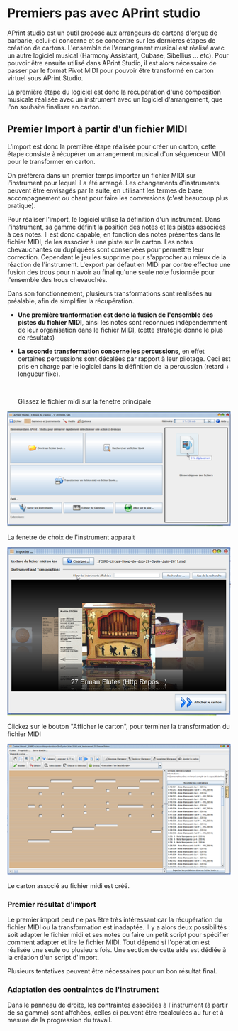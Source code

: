 
Premiers pas avec APrint studio
===============================

APrint studio est un outil proposé aux arrangeurs de cartons d'orgue de barbarie, celui-ci concerne et se concentre sur les dernières étapes de création de cartons. L'ensemble de l'arrangement musical est réalisé avec un autre logiciel musical (Harmony Assistant, Cubase, Sibellius ... etc). Pour pouvoir être ensuite utilisé dans APrint Studio, il est alors nécessaire de passer par le format Pivot MIDI pour pouvoir être transformé en carton virtuel sous APrint Studio.

La première étape du logiciel est donc la récupération d'une composition musicale réalisée avec un instrument avec un logiciel d'arrangement, que l'on souhaite finaliser en carton.


Premier Import à partir d'un fichier MIDI
-----------------------------------------

L'import est donc la première étape réalisée pour créer un carton, cette étape consiste à récupérer un arrangement musical d'un séquenceur MIDI pour le transformer en carton.

On préfèrera dans un premier temps importer un fichier MIDI sur l'instrument pour lequel il a été arrangé. Les changements d'instruments peuvent être envisagés par la suite, en utilisant les termes de base, accompagnement ou chant pour faire les conversions (c'est beaucoup plus pratique).

Pour réaliser l'import, le logiciel utilise la définition d'un instrument. Dans l'instrument, sa gamme définit la position des notes et les pistes associées à ces notes. Il est donc capable, en fonction des notes présentes dans le fichier MIDI, de les associer à une piste sur le carton. Les notes chevauchantes ou dupliquées sont conservées pour permettre leur correction. Cependant le jeu les supprime pour s'approcher au mieux de la réaction de l'instrument. L'export par défaut en MIDI par contre effectue une fusion des trous pour n'avoir au final qu'une seule note fusionnée pour l'ensemble des trous chevauchés.

Dans son fonctionnement, plusieurs transformations sont réalisées au préalable, afin de simplifier la récupération.

-   **Une première tranformation est donc la fusion de l'ensemble des pistes du fichier MIDI**, ainsi les notes sont reconnues indépendemment de leur organisation dans le fichier MIDI, (cette stratégie donne le plus de résultats)

-   **La seconde transformation concerne les percussions**, en effet certaines percussions sont décalées par rapport à leur pilotage. Ceci est pris en charge par le logiciel dans la définition de la percussion (retard + longueur fixe).

    ​

    Glissez le fichier midi sur la fenetre principale

![](pp1.png)

La fenetre de choix de l'instrument apparait

![](pp2.png)

Clickez sur le bouton "Afficher le carton", pour terminer la transformation du fichier MIDI

![](pp3.png)

Le carton associé au fichier midi est créé.



### Premier résultat d'import

Le premier import peut ne pas être très intéressant car la récupération du fichier MIDI ou la transformation est inadaptée. Il y a alors deux possibilités : soit adapter le fichier midi et ses notes ou faire un petit script pour spécifier comment adapter et lire le fichier MIDI. Tout dépend si l'opération est réalisée une seule ou plusieurs fois. Une section de cette aide est dédiée à la création d'un script d'import.

Plusieurs tentatives peuvent être nécessaires pour un bon résultat final.

### Adaptation des contraintes de l'instrument

Dans le panneau de droite, les contraintes associées à l'instrument (à partir de sa gamme) sont affchées, celles ci peuvent être recalculées au fur et à mesure de la progression du travail.
